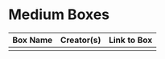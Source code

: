 # Medium Boxes
| Box Name | Creator(s) | Link to Box |
| -------- | ---------- | ----------- |
|          |            |             |